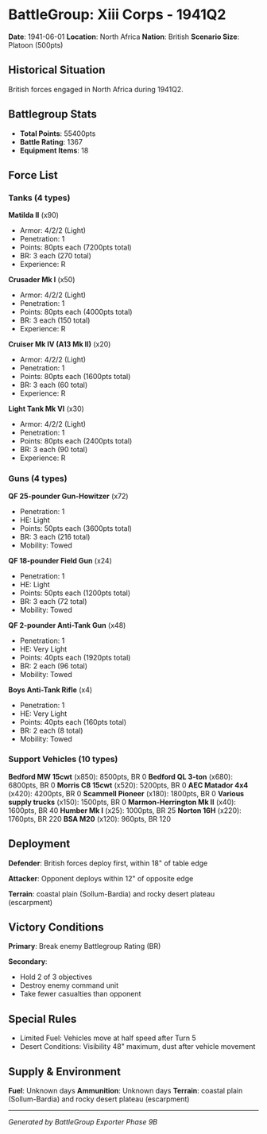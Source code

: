 # BattleGroup: Xiii Corps - 1941Q2

**Date**: 1941-06-01
**Location**: North Africa
**Nation**: British
**Scenario Size**: Platoon (500pts)

## Historical Situation

British forces engaged in North Africa during 1941Q2.

## Battlegroup Stats

- **Total Points**: 55400pts
- **Battle Rating**: 1367
- **Equipment Items**: 18

## Force List

### Tanks (4 types)

**Matilda II** (x90)
- Armor: 4/2/2 (Light)
- Penetration: 1
- Points: 80pts each (7200pts total)
- BR: 3 each (270 total)
- Experience: R

**Crusader Mk I** (x50)
- Armor: 4/2/2 (Light)
- Penetration: 1
- Points: 80pts each (4000pts total)
- BR: 3 each (150 total)
- Experience: R

**Cruiser Mk IV (A13 Mk II)** (x20)
- Armor: 4/2/2 (Light)
- Penetration: 1
- Points: 80pts each (1600pts total)
- BR: 3 each (60 total)
- Experience: R

**Light Tank Mk VI** (x30)
- Armor: 4/2/2 (Light)
- Penetration: 1
- Points: 80pts each (2400pts total)
- BR: 3 each (90 total)
- Experience: R

### Guns (4 types)

**QF 25-pounder Gun-Howitzer** (x72)
- Penetration: 1
- HE: Light
- Points: 50pts each (3600pts total)
- BR: 3 each (216 total)
- Mobility: Towed

**QF 18-pounder Field Gun** (x24)
- Penetration: 1
- HE: Light
- Points: 50pts each (1200pts total)
- BR: 3 each (72 total)
- Mobility: Towed

**QF 2-pounder Anti-Tank Gun** (x48)
- Penetration: 1
- HE: Very Light
- Points: 40pts each (1920pts total)
- BR: 2 each (96 total)
- Mobility: Towed

**Boys Anti-Tank Rifle** (x4)
- Penetration: 1
- HE: Very Light
- Points: 40pts each (160pts total)
- BR: 2 each (8 total)
- Mobility: Towed

### Support Vehicles (10 types)

**Bedford MW 15cwt** (x850): 8500pts, BR 0
**Bedford QL 3-ton** (x680): 6800pts, BR 0
**Morris C8 15cwt** (x520): 5200pts, BR 0
**AEC Matador 4x4** (x420): 4200pts, BR 0
**Scammell Pioneer** (x180): 1800pts, BR 0
**Various supply trucks** (x150): 1500pts, BR 0
**Marmon-Herrington Mk II** (x40): 1600pts, BR 40
**Humber Mk I** (x25): 1000pts, BR 25
**Norton 16H** (x220): 1760pts, BR 220
**BSA M20** (x120): 960pts, BR 120

## Deployment

**Defender**: British forces deploy first, within 18" of table edge

**Attacker**: Opponent deploys within 12" of opposite edge

**Terrain**: coastal plain (Sollum-Bardia) and rocky desert plateau (escarpment)

## Victory Conditions

**Primary**: Break enemy Battlegroup Rating (BR)

**Secondary**:
- Hold 2 of 3 objectives
- Destroy enemy command unit
- Take fewer casualties than opponent

## Special Rules

- Limited Fuel: Vehicles move at half speed after Turn 5
- Desert Conditions: Visibility 48" maximum, dust after vehicle movement

## Supply & Environment

**Fuel**: Unknown days
**Ammunition**: Unknown days
**Terrain**: coastal plain (Sollum-Bardia) and rocky desert plateau (escarpment)

---

*Generated by BattleGroup Exporter Phase 9B*
